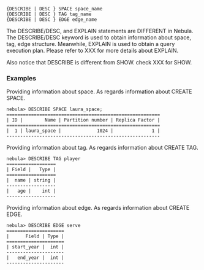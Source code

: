 
```
{DESCRIBE | DESC } SPACE space_name
{DESCRIBE | DESC } TAG tag_name
{DESCRIBE | DESC } EDGE edge_name
```

The DESCRIBE/DESC, and EXPLAIN statements are DIFFERENT in Nebula. The DESCRIBE/DESC keyword is used to obtain information about space, tag, edge structure. Meanwhile, EXPLAIN is used to obtain a query execution plan. Please refer to XXX for more details about EXPLAIN.

Also notice that DESCRIBE is different from SHOW. check XXX for SHOW.

### Examples

Providing information about space. As regards information about CREATE SPACE.

```
nebula> DESCRIBE SPACE laura_space;
========================================================
| ID |        Name | Partition number | Replica Factor |
========================================================
|  1 | laura_space |             1024 |              1 |
--------------------------------------------------------  
```

Providing information about tag. As regards information about CREATE TAG.

```
nebula> DESCRIBE TAG player
==================
| Field |   Type |
==================
|  name | string |
------------------
|   age |    int |
------------------  
```

Providing information about edge. As regards information about CREATE EDGE.

```
nebula> DESCRIBE EDGE serve
=====================
|      Field | Type |
=====================
| start_year |  int |
---------------------
|   end_year |  int |
---------------------
```
